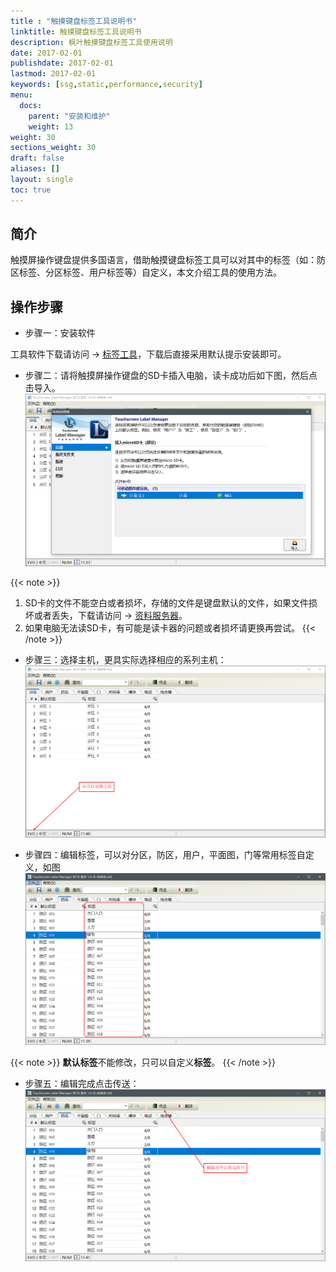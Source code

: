 ```yaml
---
title : "触摸键盘标签工具说明书"
linktitle: 触摸键盘标签工具说明书
description: 枫叶触摸键盘标签工具使用说明
date: 2017-02-01
publishdate: 2017-02-01
lastmod: 2017-02-01
keywords: [ssg,static,performance,security]
menu:
  docs:
    parent: "安装和维护"
    weight: 13
weight: 30
sections_weight: 30
draft: false
aliases: []
layout: single
toc: true
---
```


## 简介

触摸屏操作键盘提供多国语言，借助触摸键盘标签工具可以对其中的标签（如：防区标签、分区标签、用户标签等）自定义，本文介绍工具的使用方法。

## 操作步骤

- 步骤一：安装软件

工具软件下载请访问 → [标签工具](attachment/touchscreen-lable.exe)，下载后直接采用默认提示安装即可。

- 步骤二：请将触摸屏操作键盘的SD卡插入电脑，读卡成功后如下图，然后点击导入。
![启动软件](images/start.png)

{{< note >}}
1. SD卡的文件不能空白或者损坏，存储的文件是键盘默认的文件，如果文件损坏或者丢失，下载请访问 → [资料服务器](http://support.senboll.com:8888/)。
2. 如果电脑无法读SD卡，有可能是读卡器的问题或者损坏请更换再尝试。
{{< /note >}}

- 步骤三：选择主机，更具实际选择相应的系列主机：
![启动软件](images/panel-type.png)

- 步骤四：编辑标签，可以对分区，防区，用户，平面图，门等常用标签自定义，如图
![启动软件](images/edit.png)

{{< note >}}
**默认标签**不能修改，只可以自定义**标签**。
{{< /note >}}

- 步骤五：编辑完成点击传送：
![启动软件](images/send.png)